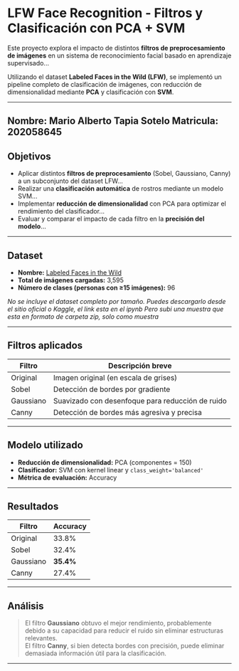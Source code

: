 # LFW Face Recognition - Filtros y Clasificación con PCA + SVM

Este proyecto explora el impacto de distintos **filtros de preprocesamiento de imágenes** en un sistema de reconocimiento facial basado en aprendizaje supervisado...

Utilizando el dataset **Labeled Faces in the Wild (LFW)**, se implementó un pipeline completo de clasificación de imágenes, con reducción de dimensionalidad mediante **PCA** y clasificación con **SVM**.

---
Nombre: Mario Alberto Tapia Sotelo
Matricula: 202058645
---

## Objetivos

- Aplicar distintos **filtros de preprocesamiento** (Sobel, Gaussiano, Canny) a un subconjunto del dataset LFW...
- Realizar una **clasificación automática** de rostros mediante un modelo SVM...
- Implementar **reducción de dimensionalidad** con PCA para optimizar el rendimiento del clasificador...
- Evaluar y comparar el impacto de cada filtro en la **precisión del modelo**...

---

## Dataset

- **Nombre:** [Labeled Faces in the Wild](http://vis-www.cs.umass.edu/lfw/)
- **Total de imágenes cargadas:** 3,595
- **Número de clases (personas con ≥15 imágenes):** 96

*No se incluye el dataset completo por tamaño. Puedes descargarlo desde el sitio oficial o Kaggle, el link esta en el ipynb*
*Pero subi una muestra que esta en formato de carpeta zip, solo como muestra*

---

## Filtros aplicados

| Filtro         | Descripción breve                           |
|----------------|---------------------------------------------|
| Original       | Imagen original (en escala de grises)       |
| Sobel          | Detección de bordes por gradiente           |
| Gaussiano      | Suavizado con desenfoque para reducción de ruido |
| Canny          | Detección de bordes más agresiva y precisa  |

---

## Modelo utilizado

- **Reducción de dimensionalidad:** PCA (componentes = 150)
- **Clasificador:** SVM con kernel linear y `class_weight='balanced'`
- **Métrica de evaluación:** Accuracy

---

## Resultados

| Filtro         | Accuracy |
|----------------|----------|
| Original       | 33.8%    |
| Sobel          | 32.4%    |
| Gaussiano      | **35.4%**  |
| Canny          | 27.4%    |

---

## Análisis

> El filtro **Gaussiano** obtuvo el mejor rendimiento, probablemente debido a su capacidad para reducir el ruido sin eliminar estructuras relevantes.  
> El filtro **Canny**, si bien detecta bordes con precisión, puede eliminar demasiada información útil para la clasificación.

---

